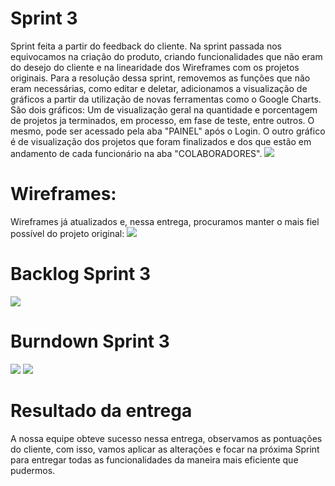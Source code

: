 # Sprint 3
Sprint feita a partir do feedback do cliente. Na sprint passada nos equivocamos na criação do produto, criando funcionalidades que não eram do desejo do cliente e na linearidade dos Wireframes com os projetos originais. Para a resolução dessa sprint, removemos as funções que não eram necessárias, como editar e deletar, adicionamos a visualização de gráficos a partir da utilização de novas ferramentas como o Google Charts. São dois gráficos: Um de visualização geral na quantidade e porcentagem de projetos ja terminados, em processo, em fase de teste, entre outros. O mesmo, pode ser acessado pela aba "PAINEL" após o Login. O outro gráfico é de visualização dos projetos que foram finalizados e dos que estão em andamento de cada funcionário na aba "COLABORADORES".
![](https://github.com/cpusfatec/DashBoard-GSW/blob/main/SPRINT%203/DASHBOARD%20SPRINT%203.gif)

# Wireframes:
Wireframes já atualizados e, nessa entrega, procuramos manter o mais fiel possível do projeto original:
![](https://github.com/cpusfatec/DashBoard-GSW/blob/main/SPRINT%203/GIF-FIGMA-SPRINT-3.gif)

# Backlog Sprint 3
![](https://github.com/cpusfatec/DashBoard-GSW/blob/main/SPRINT%203/backlog%203.png)

# Burndown Sprint 3
![](https://github.com/cpusfatec/DashBoard-GSW/blob/main/SPRINT%203/burndown%20sprint%203.png)
![](https://github.com/cpusfatec/DashBoard-GSW/blob/main/SPRINT%203/velocidade%20sprint%203.png)

# Resultado da entrega 
A nossa equipe obteve sucesso nessa entrega, observamos as pontuações do cliente, com isso, vamos aplicar as alterações e focar na próxima Sprint para entregar todas as funcionalidades da maneira mais eficiente que pudermos.
